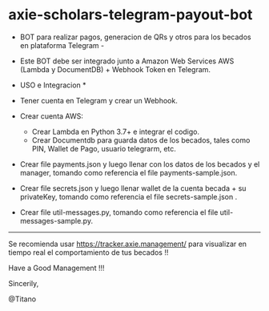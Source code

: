 # axie-scholars-telegram-payout-bot
- BOT para realizar pagos, generacion de QRs y otros para los becados en plataforma Telegram -

- Este BOT debe ser integrado junto a Amazon Web Services AWS (Lambda y DocumentDB) + Webhook Token en Telegram.

* USO e Integracion *

- Tener cuenta en Telegram y crear un Webhook.
- Crear cuenta AWS:
  - Crear Lambda en Python 3.7+ e integrar el codigo.
  - Crear Documentdb para guarda datos de los becados, tales como PIN, Wallet de Pago, usuario telegrarm, etc.


- Crear file payments.json y luego llenar con los datos de los becados y el manager,  tomando como referencia el file payments-sample.json.
- Crear file secrets.json y luego llenar wallet de la cuenta becada + su privateKey, tomando como referencia el file secrets-sample.json .
- Crear file util-messages.py, tomando como referencia el file util-messages-sample.py.



---

Se recomienda usar https://tracker.axie.management/ para visualizar en tiempo real el comportamiento de tus becados !!

Have a Good Management !!!

Sincerily,

@Titano
